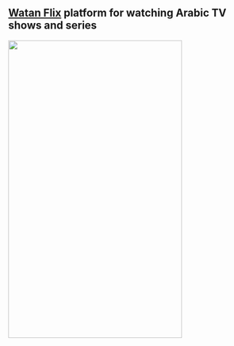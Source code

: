 ## [Watan Flix](https://play.google.com/store/apps/details?id=com.watanflix) platform for watching Arabic TV shows and series
<img src="https://github.com/muhammadalkhalaf/My-Previous-Apps/blob/master/GIF%20Images/WatanFlix_preview.gif" width="350" height="600" />
